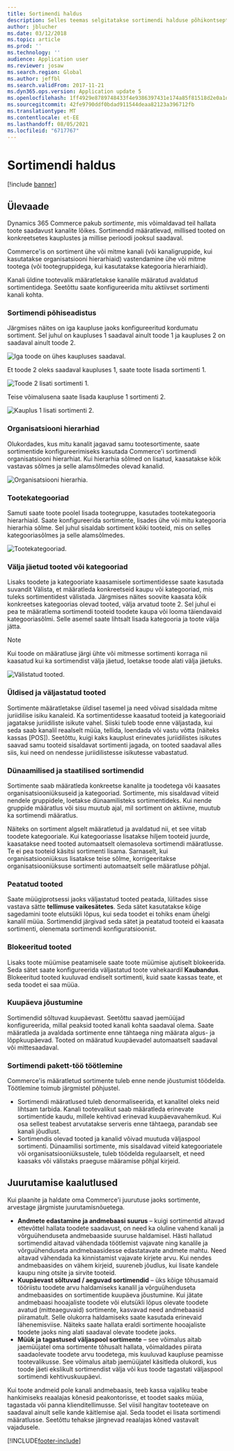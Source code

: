 ```yaml
---
title: Sortimendi haldus
description: Selles teemas selgitatakse sortimendi halduse põhikontseptsioone rakenduses Dynamics 365 Commerce ja esitatakse juurutamise kaalutlusi teie projekti jaoks.
author: jblucher
ms.date: 03/12/2018
ms.topic: article
ms.prod: ''
ms.technology: ''
audience: Application user
ms.reviewer: josaw
ms.search.region: Global
ms.author: jeffbl
ms.search.validFrom: 2017-11-21
ms.dyn365.ops.version: Application update 5
ms.openlocfilehash: 1ff4929e8789748433f4e9386397431e174a85f81518d2e0a1d8f9ea68211fa6
ms.sourcegitcommit: 42fe9790ddf0bdad911544deaa82123a396712fb
ms.translationtype: MT
ms.contentlocale: et-EE
ms.lasthandoff: 08/05/2021
ms.locfileid: "6717767"
---
```

# <a name="assortment-management"></a>Sortimendi haldus

[!include [banner](../includes/banner.md)]

## <a name="overview"></a>Ülevaade

Dynamics 365 Commerce pakub *sortimente*, mis võimaldavad teil hallata toote saadavust kanalite lõikes. Sortimendid määratlevad, millised tooted on konkreetsetes kauplustes ja millise perioodi jooksul saadaval.

Commerce'is on sortiment ühe või mitme kanali (või kanaligruppide, kui kasutatakse organisatsiooni hierarhiaid) vastendamine ühe või mitme tootega (või tootegruppidega, kui kasutatakse kategooria hierarhiaid).

Kanali üldine tootevalik määratletakse kanalile määratud avaldatud sortimentidega. Seetõttu saate konfigureerida mitu aktiivset sortimenti kanali kohta.

### <a name="basic-assortment-setup"></a>Sortimendi põhiseadistus

Järgmises näites on iga kaupluse jaoks konfigureeritud kordumatu sortiment. Sel juhul on kaupluses 1 saadaval ainult toode 1 ja kaupluses 2 on saadaval ainult toode 2.

![Iga toode on ühes kaupluses saadaval.](./media/Managing-assortments-figure1.png)

Et toode 2 oleks saadaval kaupluses 1, saate toote lisada sortimenti 1.

![Toode 2 lisati sortimenti 1.](./media/Managing-assortments-figure2.png)

Teise võimalusena saate lisada kaupluse 1 sortimenti 2.

![Kauplus 1 lisati sortimenti 2.](./media/Managing-assortments-figure3.png)

### <a name="organization-hierarchies"></a>Organisatsiooni hierarhiad

Olukordades, kus mitu kanalit jagavad samu tootesortimente, saate sortimentide konfigureerimiseks kasutada Commerce'i sortimendi organisatsiooni hierarhiat. Kui hierarhia sõlmed on lisatud, kaasatakse kõik vastavas sõlmes ja selle alamsõlmedes olevad kanalid.

![Organisatsiooni hierarhia.](./media/Managing-assortments-figure4.png)

### <a name="product-categories"></a>Tootekategooriad

Samuti saate toote poolel lisada tootegruppe, kasutades tootekategooria hierarhiaid. Saate konfigureerida sortimente, lisades ühe või mitu kategooria hierarhia sõlme. Sel juhul sisaldab sortiment kõiki tooteid, mis on selles kategooriasõlmes ja selle alamsõlmedes.

![Tootekategooriad.](./media/Managing-assortments-figure5.png)

### <a name="excluded-products-or-categories"></a>Välja jäetud tooted või kategooriad

Lisaks toodete ja kategooriate kaasamisele sortimentidesse saate kasutada suvandit Välista, et määratleda konkreetseid kaupu või kategooriad, mis tuleks sortimentidest välistada. Järgmises näites soovite kaasata kõik konkreetses kategoorias olevad tooted, välja arvatud toote 2. Sel juhul ei pea te määratlema sortimendi tooteid toodete kaupa või looma täiendavaid kategooriasõlmi. Selle asemel saate lihtsalt lisada kategooria ja toote välja jätta.

> [!NOTE]
> Kui toode on määratluse järgi ühte või mitmesse sortimenti korraga nii kaasatud kui ka sortimendist välja jäetud, loetakse toode alati välja jäetuks.

![Välistatud tooted.](./media/Managing-assortments-figure6.png)

### <a name="global-and-released-products"></a>Üldised ja väljastatud tooted

Sortimente määratletakse üldisel tasemel ja need võivad sisaldada mitme juriidilise isiku kanaleid. Ka sortimentidesse kaasatud tooteid ja kategooriaid jagatakse juriidiliste isikute vahel. Siiski tuleb toode enne väljastada, kui seda saab kanalil reaalselt müüa, tellida, loendada või vastu võtta (näiteks kassas \[POS\]). Seetõttu, kuigi kaks kauplust erinevates juriidilistes isikutes saavad samu tooteid sisaldavat sortimenti jagada, on tooted saadaval alles siis, kui need on nendesse juriidilistesse isikutesse vabastatud.

### <a name="dynamic-and-static-assortments"></a>Dünaamilised ja staatilised sortimendid

Sortimente saab määratleda konkreetse kanalite ja toodetega või kaasates organisatsiooniüksuseid ja kategooriad. Sortimente, mis sisaldavad viiteid nendele gruppidele, loetakse dünaamilisteks sortimentideks. Kui nende gruppide määratlus või sisu muutub ajal, mil sortiment on aktiivne, muutub ka sortimendi määratlus.

Näiteks on sortiment algselt määratletud ja avaldatud nii, et see viitab toodete kategooriale. Kui kategooriasse lisatakse hiljem tooteid juurde, kaasatakse need tooted automaatselt olemasoleva sortimendi määratlusse. Te ei pea tooteid käsitsi sortimenti lisama. Sarnaselt, kui organisatsiooniüksus lisatakse teise sõlme, korrigeeritakse organisatsiooniüksuse sortimenti automaatselt selle määratluse põhjal.

### <a name="stopped-products"></a>Peatatud tooted

Saate müügiprotsessi jaoks väljastatud tooted peatada, lülitades sisse vastava sätte **tellimuse vaikesätetes**. Seda sätet kasutatakse kõige sagedamini toote elutsükli lõpus, kui seda toodet ei tohiks enam ühelgi kanalil müüa. Sortimendid järgivad seda sätet ja peatatud tooteid ei kaasata sortimenti, olenemata sortimendi konfiguratsioonist.

### <a name="blocked-products"></a>Blokeeritud tooted

Lisaks toote müümise peatamisele saate toote müümise ajutiselt blokeerida. Seda sätet saate konfigureerida väljastatud toote vahekaardil **Kaubandus**. Blokeeritud tooted kuuluvad endiselt sortimenti, kuid saate kassas teate, et seda toodet ei saa müüa.

### <a name="date-effectivity"></a>Kuupäeva jõustumine

Sortimendid sõltuvad kuupäevast. Seetõttu saavad jaemüüjad konfigureerida, millal peaksid tooted kanali kohta saadaval olema. Saate määratleda ja avaldada sortimente enne tähtaega ning määrata algus- ja lõppkuupäevad. Tooted on määratud kuupäevadel automaatselt saadaval või mittesaadaval.

### <a name="process-assortments-batch-job"></a>Sortimendi pakett-töö töötlemine

Commerce'is määratletud sortimente tuleb enne nende jõustumist töödelda. Töötlemine toimub järgmistel põhjustel.

- Sortimendi määratlused tuleb denormaliseerida, et kanalitel oleks neid lihtsam tarbida. Kanali tootevalikut saab määratleda erinevate sortimentide kaudu, millele kehtivad erinevad kuupäevavahemikud. Kui osa sellest teabest arvutatakse serveris enne tähtaega, parandab see kanali jõudlust.
- Sortimendis olevad tooted ja kanalid võivad muutuda väljaspool sortimenti. Dünaamilisi sortimente, mis sisaldavad viiteid kategooriatele või organisatsiooniüksustele, tuleb töödelda regulaarselt, et need kaasaks või välistaks praeguse määramise põhjal kirjeid.

## <a name="implementation-considerations"></a>Juurutamise kaalutlused

Kui plaanite ja haldate oma Commerce'i juurutuse jaoks sortimente, arvestage järgmiste juurutamisnõuetega.

- **Andmete edastamine ja andmebaasi suurus** – kuigi sortimentid aitavad ettevõttel hallata toodete saadavust, on need ka oluline vahend kanali ja võrguühenduseta andmebaaside suuruse haldamisel. Hästi hallatud sortimendid aitavad vähendada töötlemist vajavate ning kanalile ja võrguühenduseta andmebaasidesse edastatavate andmete mahtu. Need aitavad vähendada ka kinnistamist vajavate kirjete arvu. Kui nendes andmebaasides on vähem kirjeid, suureneb jõudlus, kui lisate kandele kaupu ning otsite ja sirvite tooteid.
- **Kuupäevast sõltuvad / aeguvad sortimendid** – üks kõige tõhusamaid tööriistu toodete arvu haldamiseks kanalil ja võrguühenduseta andmebaasides on sortimentide kuupäeva jõustumine. Kui jätate andmebaasi hooajaliste toodete või elutsükli lõpus olevate toodete avatud (mitteaeguvaid) sortimente, kasvavad need andmebaasid piiramatult. Selle olukorra haldamiseks saate kasutada erinevaid lähenemisviise. Näiteks saate hallata eraldi sortimente hooajaliste toodete jaoks ning alati saadaval olevate toodete jaoks.
- **Müük ja tagastused väljaspool sortimente** – see võimalus aitab jaemüüjatel oma sortimente tõhusalt hallata, võimaldades piirata saadaolevate toodete arvu toodetega, mis kuuluvad kaupluse peamisse tootevalikusse. See võimalus aitab jaemüüjatel käsitleda olukordi, kus toode jäeti ekslikult sortimendist välja või kus toode tagastati väljaspool sortimendi kehtivuskuupäevi.

Kui toote andmeid pole kanali andmebaasis, teeb kassa vajaliku teabe hankimiseks reaalajas kõnesid peakontorisse, et toodet saaks müüa, tagastada või panna klienditellimusse. Sel viisil hangitav tooteteave on saadaval ainult selle kande käitlemise ajal. Seda toodet ei lisata sortimendi määratlusse. Seetõttu tehakse järgnevad reaalajas kõned vastavalt vajadusele.


[!INCLUDE[footer-include](../includes/footer-banner.md)]